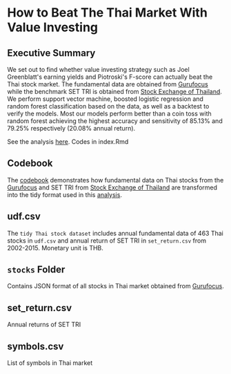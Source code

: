 # How to Beat The Thai Market With Value Investing

## Executive Summary
We set out to find whether value investing strategy such as Joel Greenblatt's earning yields and Piotroski's F-score can actually beat the Thai stock market. The fundamental data are obtained from [Gurufocus](http://gurufocus.com) while the benchmark SET TRI is obtained from [Stock Exchange of Thailand](http://set.or.th). We perform support vector machine, boosted logistic regression and random forest classification based on the data, as well as a backtest to verify the models. Most our models perform better than a coin toss with random forest achieving the highest accuracy and sensitivity of 85.13% and 79.25% respectively (20.08% annual return).

See the analysis [here](http://cstorm125.github.io/value/). Codes in index.Rmd

## Codebook

The [codebook](http://cstorm125.github.io/value/codebook.html) demonstrates how fundamental data on Thai stocks from the [Gurufocus](http://gurufocus.com) and SET TRI from [Stock Exchange of Thailand](http://set.or.th) are transformed into the tidy format used in this [analysis](index.html).

## udf.csv

The ```tidy Thai stock dataset``` includes annual fundamental data of 463 Thai stocks in ```udf.csv``` and annual return of SET TRI in ```set_return.csv``` from 2002-2015. Monetary unit is THB.

## ```stocks``` Folder

Contains JSON format of all stocks in Thai market obtained from [Gurufocus](www.gurufocus.com).

## set_return.csv

Annual returns of SET TRI

## symbols.csv

List of symbols in Thai market
